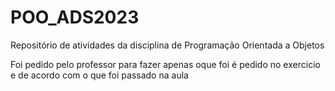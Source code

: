 # POO_ADS2023
Repositório de atividades da disciplina de Programação Orientada a Objetos

Foi pedido pelo professor para fazer apenas oque foi é pedido no exercicio e de acordo com o que foi passado na aula